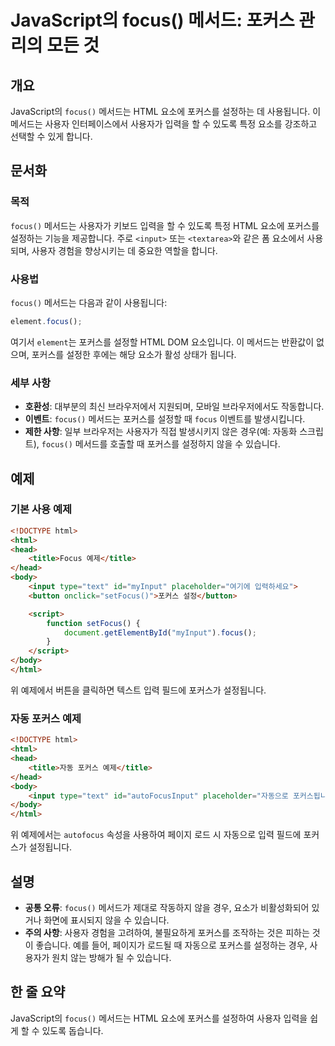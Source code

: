 <!--
Meta Description: # JavaScript의 focus() 메서드: 포커스 관리의 모든 것 ## 개요 JavaScript의 `focus()` 메서드는 HTML 요소에 포커스를 설정하는 데 사용됩니다. 이 메서드는 사용자 인터페이스에서 사용자가 입력을 할 수 있도록 특정 요소를 강조하고 선...
Meta Keywords: focus, html, 포커스를, 메서드는, 포커스
-->

# JavaScript의 focus() 메서드: 포커스 관리의 모든 것

## 개요
JavaScript의 `focus()` 메서드는 HTML 요소에 포커스를 설정하는 데 사용됩니다. 이 메서드는 사용자 인터페이스에서 사용자가 입력을 할 수 있도록 특정 요소를 강조하고 선택할 수 있게 합니다.

## 문서화

### 목적
`focus()` 메서드는 사용자가 키보드 입력을 할 수 있도록 특정 HTML 요소에 포커스를 설정하는 기능을 제공합니다. 주로 `<input>` 또는 `<textarea>`와 같은 폼 요소에서 사용되며, 사용자 경험을 향상시키는 데 중요한 역할을 합니다.

### 사용법
`focus()` 메서드는 다음과 같이 사용됩니다:

```javascript
element.focus();
```

여기서 `element`는 포커스를 설정할 HTML DOM 요소입니다. 이 메서드는 반환값이 없으며, 포커스를 설정한 후에는 해당 요소가 활성 상태가 됩니다.

### 세부 사항
- **호환성**: 대부분의 최신 브라우저에서 지원되며, 모바일 브라우저에서도 작동합니다.
- **이벤트**: `focus()` 메서드는 포커스를 설정할 때 `focus` 이벤트를 발생시킵니다.
- **제한 사항**: 일부 브라우저는 사용자가 직접 발생시키지 않은 경우(예: 자동화 스크립트), `focus()` 메서드를 호출할 때 포커스를 설정하지 않을 수 있습니다.

## 예제

### 기본 사용 예제
```html
<!DOCTYPE html>
<html>
<head>
    <title>Focus 예제</title>
</head>
<body>
    <input type="text" id="myInput" placeholder="여기에 입력하세요">
    <button onclick="setFocus()">포커스 설정</button>

    <script>
        function setFocus() {
            document.getElementById("myInput").focus();
        }
    </script>
</body>
</html>
```

위 예제에서 버튼을 클릭하면 텍스트 입력 필드에 포커스가 설정됩니다.

### 자동 포커스 예제
```html
<!DOCTYPE html>
<html>
<head>
    <title>자동 포커스 예제</title>
</head>
<body>
    <input type="text" id="autoFocusInput" placeholder="자동으로 포커스됩니다" autofocus>
</body>
</html>
```

위 예제에서는 `autofocus` 속성을 사용하여 페이지 로드 시 자동으로 입력 필드에 포커스가 설정됩니다.

## 설명
- **공통 오류**: `focus()` 메서드가 제대로 작동하지 않을 경우, 요소가 비활성화되어 있거나 화면에 표시되지 않을 수 있습니다.
- **주의 사항**: 사용자 경험을 고려하여, 불필요하게 포커스를 조작하는 것은 피하는 것이 좋습니다. 예를 들어, 페이지가 로드될 때 자동으로 포커스를 설정하는 경우, 사용자가 원치 않는 방해가 될 수 있습니다.

## 한 줄 요약
JavaScript의 `focus()` 메서드는 HTML 요소에 포커스를 설정하여 사용자 입력을 쉽게 할 수 있도록 돕습니다.